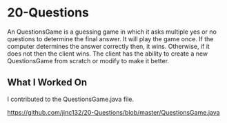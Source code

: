 # 20-Questions
An QuestionsGame is a guessing game in which it asks multiple yes or no questions to determine the final answer. It will play the game once. If the computer determines the answer correctly then, it wins. Otherwise, if it does not then the client wins. The client has the ability to create a new QuestionsGame from scratch or modify to make it better.

## What I Worked On
I contributed to the QuestionsGame.java file. 

https://github.com/jinc132/20-Questions/blob/master/QuestionsGame.java
